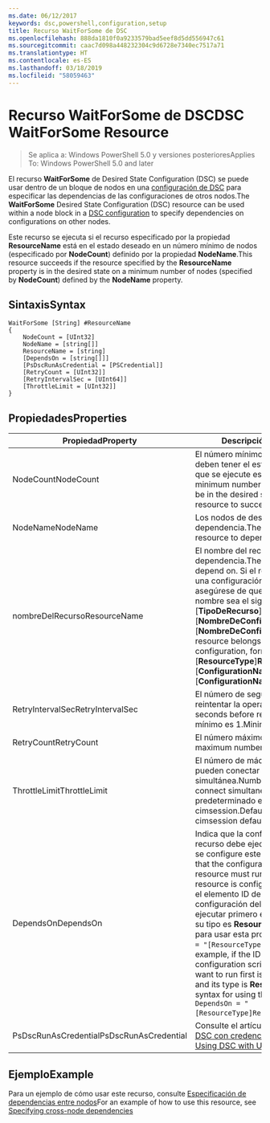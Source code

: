 ```yaml
---
ms.date: 06/12/2017
keywords: dsc,powershell,configuration,setup
title: Recurso WaitForSome de DSC
ms.openlocfilehash: 888da1810f0a9233579bad5eef8d5dd556947c61
ms.sourcegitcommit: caac7d098a448232304c9d6728e7340ec7517a71
ms.translationtype: HT
ms.contentlocale: es-ES
ms.lasthandoff: 03/18/2019
ms.locfileid: "58059463"
---
```

# <a name="dsc-waitforsome-resource"></a><span data-ttu-id="0062b-103">Recurso WaitForSome de DSC</span><span class="sxs-lookup"><span data-stu-id="0062b-103">DSC WaitForSome Resource</span></span>

> <span data-ttu-id="0062b-104">Se aplica a: Windows PowerShell 5.0 y versiones posteriores</span><span class="sxs-lookup"><span data-stu-id="0062b-104">Applies To: Windows PowerShell 5.0 and later</span></span>

<span data-ttu-id="0062b-105">El recurso **WaitForSome** de Desired State Configuration (DSC) se puede usar dentro de un bloque de nodos en una [configuración de DSC](../../../configurations/configurations.md) para especificar las dependencias de las configuraciones de otros nodos.</span><span class="sxs-lookup"><span data-stu-id="0062b-105">The **WaitForSome** Desired State Configuration (DSC) resource can be used within a node block in a [DSC configuration](../../../configurations/configurations.md) to specify dependencies on configurations on other nodes.</span></span>

<span data-ttu-id="0062b-106">Este recurso se ejecuta si el recurso especificado por la propiedad **ResourceName** está en el estado deseado en un número mínimo de nodos (especificado por **NodeCount**) definido por la propiedad **NodeName**.</span><span class="sxs-lookup"><span data-stu-id="0062b-106">This resource succeeds if the resource specified by the **ResourceName** property is in the desired state on a minimum number of nodes (specified by **NodeCount**) defined by the **NodeName** property.</span></span>


## <a name="syntax"></a><span data-ttu-id="0062b-107">Sintaxis</span><span class="sxs-lookup"><span data-stu-id="0062b-107">Syntax</span></span>

```
WaitForSome [String] #ResourceName
{
    NodeCount = [UInt32]
    NodeName = [string[]]
    ResourceName = [string]
    [DependsOn = [string[]]]
    [PsDscRunAsCredential = [PSCredential]]
    [RetryCount = [UInt32]]
    [RetryIntervalSec = [UInt64]]
    [ThrottleLimit = [UInt32]]
}
```

## <a name="properties"></a><span data-ttu-id="0062b-108">Propiedades</span><span class="sxs-lookup"><span data-stu-id="0062b-108">Properties</span></span>

|  <span data-ttu-id="0062b-109">Propiedad</span><span class="sxs-lookup"><span data-stu-id="0062b-109">Property</span></span>  |  <span data-ttu-id="0062b-110">Descripción</span><span class="sxs-lookup"><span data-stu-id="0062b-110">Description</span></span>   |
|---|---|
| <span data-ttu-id="0062b-111">NodeCount</span><span class="sxs-lookup"><span data-stu-id="0062b-111">NodeCount</span></span>| <span data-ttu-id="0062b-112">El número mínimo de nodos que deben tener el estado deseado para que se ejecute este recurso.</span><span class="sxs-lookup"><span data-stu-id="0062b-112">The minimum number of nodes that must be in the desired state for this resource to succeed.</span></span>|
| <span data-ttu-id="0062b-113">NodeName</span><span class="sxs-lookup"><span data-stu-id="0062b-113">NodeName</span></span>| <span data-ttu-id="0062b-114">Los nodos de destino del recurso de dependencia.</span><span class="sxs-lookup"><span data-stu-id="0062b-114">The target nodes of the resource to depend on.</span></span>|
| <span data-ttu-id="0062b-115">nombreDelRecurso</span><span class="sxs-lookup"><span data-stu-id="0062b-115">ResourceName</span></span>| <span data-ttu-id="0062b-116">El nombre del recurso de dependencia.</span><span class="sxs-lookup"><span data-stu-id="0062b-116">The resource name to depend on.</span></span> <span data-ttu-id="0062b-117">Si el recurso pertenece a una configuración diferente, asegúrese de que el formato del nombre sea el siguiente: "[__TipoDeRecurso__]__NombreDeRecurso__::[__NombreDeConfiguración__]::[__NombreDeConfiguración__]".</span><span class="sxs-lookup"><span data-stu-id="0062b-117">If this resource belongs to a different configuration, format the name as "[__ResourceType__]__ResourceName__::[__ConfigurationName__]::[__ConfigurationName__]"</span></span>|
| <span data-ttu-id="0062b-118">RetryIntervalSec</span><span class="sxs-lookup"><span data-stu-id="0062b-118">RetryIntervalSec</span></span>| <span data-ttu-id="0062b-119">El número de segundos antes de reintentar la operación.</span><span class="sxs-lookup"><span data-stu-id="0062b-119">The number of seconds before retrying.</span></span> <span data-ttu-id="0062b-120">El valor mínimo es 1.</span><span class="sxs-lookup"><span data-stu-id="0062b-120">Minimum is 1.</span></span>|
| <span data-ttu-id="0062b-121">RetryCount</span><span class="sxs-lookup"><span data-stu-id="0062b-121">RetryCount</span></span>| <span data-ttu-id="0062b-122">El número máximo de reintentos.</span><span class="sxs-lookup"><span data-stu-id="0062b-122">The maximum number of times to retry.</span></span>|
| <span data-ttu-id="0062b-123">ThrottleLimit</span><span class="sxs-lookup"><span data-stu-id="0062b-123">ThrottleLimit</span></span>| <span data-ttu-id="0062b-124">El número de máquinas que se pueden conectar de forma simultánea.</span><span class="sxs-lookup"><span data-stu-id="0062b-124">Number of machines to connect simultaneously.</span></span> <span data-ttu-id="0062b-125">El valor predeterminado es new-cimsession.</span><span class="sxs-lookup"><span data-stu-id="0062b-125">Default is new-cimsession default.</span></span>|
| <span data-ttu-id="0062b-126">DependsOn</span><span class="sxs-lookup"><span data-stu-id="0062b-126">DependsOn</span></span> | <span data-ttu-id="0062b-127">Indica que la configuración de otro recurso debe ejecutarse antes de que se configure este recurso.</span><span class="sxs-lookup"><span data-stu-id="0062b-127">Indicates that the configuration of another resource must run before this resource is configured.</span></span> <span data-ttu-id="0062b-128">Por ejemplo, si el elemento ID del bloque del script de configuración del recurso que quiere ejecutar primero es __ResourceName__ y su tipo es __ResourceType__, la sintaxis para usar esta propiedad es `DependsOn = "[ResourceType]ResourceName"`.</span><span class="sxs-lookup"><span data-stu-id="0062b-128">For example, if the ID of the resource configuration script block that you want to run first is __ResourceName__ and its type is __ResourceType__, the syntax for using this property is `DependsOn = "[ResourceType]ResourceName"`.</span></span>|
| <span data-ttu-id="0062b-129">PsDscRunAsCredential</span><span class="sxs-lookup"><span data-stu-id="0062b-129">PsDscRunAsCredential</span></span> | <span data-ttu-id="0062b-130">Consulte el artículo sobre el [uso de DSC con credenciales de usuario](https://docs.microsoft.com/powershell/dsc/runasuser)</span><span class="sxs-lookup"><span data-stu-id="0062b-130">See [Using DSC with User Credentials](https://docs.microsoft.com/powershell/dsc/runasuser)</span></span> |

## <a name="example"></a><span data-ttu-id="0062b-131">Ejemplo</span><span class="sxs-lookup"><span data-stu-id="0062b-131">Example</span></span>

<span data-ttu-id="0062b-132">Para un ejemplo de cómo usar este recurso, consulte [Especificación de dependencias entre nodos](../../../configurations/crossNodeDependencies.md)</span><span class="sxs-lookup"><span data-stu-id="0062b-132">For an example of how to use this resource, see [Specifying cross-node dependencies](../../../configurations/crossNodeDependencies.md)</span></span>
